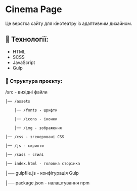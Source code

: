 # Cinema Page

Це верстка сайту для кінотеатру із адаптивним дизайном.

## 🚀 Технології:

- HTML
- SCSS
- JavaScript
- Gulp

### 📂 Структура проєкту:

/src - вихідні файли

    │── /assets

        │── /fonts - шрифти

        │── /icons - іконки

        │── /img - зображення

    │── /css - згенеровані CSS

    │── /js - скрипти

    │── /sass - стилі

    │── index.html - головна сторінка

│── gulpfile.js - конфігурація Gulp

│── package.json - налаштування npm
